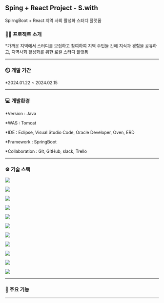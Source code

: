 ## Sping + React Project - S.with
SpirngBoot + React 지역 사회 활성화 스터디 플랫폼


### 👨‍🏫 프로젝트 소개
*가까운 지역에서 스터디를 모집하고 참여하여 지역 주민들 간에 지식과 경험을 공유하고, 지역사회 활성화를 위한 로컬 스터디 플랫폼

---

### ⏲️ 개발 기간
*2024.01.22 ~ 2024.02.15

---

### 💻 개발환경
*Version : Java 

*WAS : Tomcat

*IDE : Eclipse, Visual Studio Code, Oracle Developer, Oven, ERD

*Framework : SpringBoot

*Collaboration : Git, GitHub, slack, Trello



---

### ⚙️ 기술 스택
<p><img src= "https://img.shields.io/badge/Java-ED8B00?style=for-the-badge&logo=openjdk&logoColor=white"></p>
<p><img src="https://img.shields.io/badge/MyBatis-09B6A2?style=for-the-badge&logo=MyBatis&logoColor=white"></p>
<p><img src="https://img.shields.io/badge/Javascript-F7DF1E?style=for-the-badge&logo=javascript&logoColor=black"></p>
<p><img src="https://img.shields.io/badge/Bootstrap-7952B3?style=for-the-badge&logo=bootstrap&logoColor=white"></p>
<p><img src="https://img.shields.io/badge/React-61DAFB?style=for-the-badge&logo=React&logoColor=white"></p>
<p><img src="https://img.shields.io/badge/Oracle-F80000?style=for-the-badge&logo=oracle&logoColor=white">  </p>
<p><img src="https://img.shields.io/badge/Spring-6DB33F?style=for-the-badge&logo=spring&logoColor=white"></p>
<p><img src="https://img.shields.io/badge/Apache Tomcat-F8DC75?style=for-the-badge&logo=apachetomcat&logoColor=black"></p>
<p><img src="https://img.shields.io/badge/Eclipse IDE-2C2255?style=for-the-badge&logo=eclipseide&logoColor=white"></p>
<p><img src="https://img.shields.io/badge/Slack-4A154B?style=for-the-badge&logo=Slack&logoColor=white"></p> 
<p><img src="https://img.shields.io/badge/github-181717?style=for-the-badge&logo=github&logoColor=white"></p>

---



### 📌 주요 기능


---

